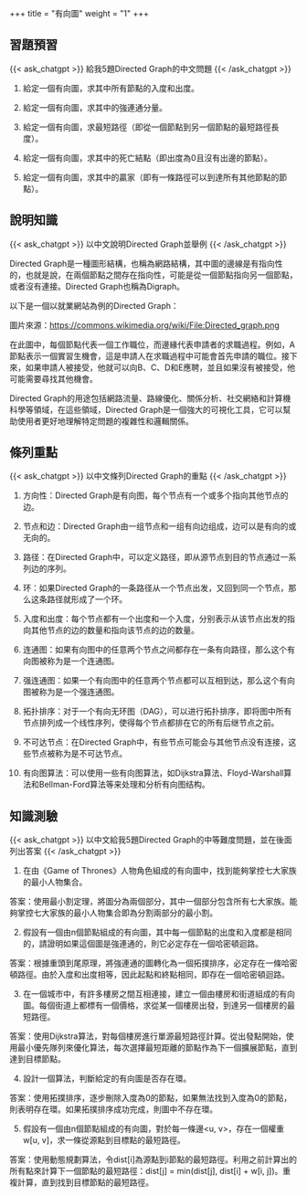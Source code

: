 +++
title = "有向圖"
weight = "1"
+++
## 習題預習
{{< ask_chatgpt >}}
給我5題Directed Graph的中文問題
{{< /ask_chatgpt >}}



1. 給定一個有向圖，求其中所有節點的入度和出度。

2. 給定一個有向圖，求其中的強連通分量。

3. 給定一個有向圖，求最短路徑（即從一個節點到另一個節點的最短路徑長度）。

4. 給定一個有向圖，求其中的死亡結點（即出度為0且沒有出邊的節點）。

5. 給定一個有向圖，求其中的贏家（即有一條路徑可以到達所有其他節點的節點）。   

## 說明知識
{{< ask_chatgpt >}}
以中文說明Directed Graph並舉例
{{< /ask_chatgpt >}}



Directed Graph是一種圖形結構，也稱為網路結構，其中圖的邊線是有指向性的，也就是說，在兩個節點之間存在指向性，可能是從一個節點指向另一個節點，或者沒有連接。Directed Graph也稱為Digraph。

以下是一個以就業網站為例的Directed Graph：

圖片來源：https://commons.wikimedia.org/wiki/File:Directed_graph.png

在此圖中，每個節點代表一個工作職位，而邊緣代表申請者的求職過程。例如，A節點表示一個實習生機會，這是申請人在求職過程中可能會首先申請的職位。接下來，如果申請人被接受，他就可以向B、C、D和E應聘，並且如果沒有被接受，他可能需要尋找其他機會。

Directed Graph的用途包括網路流量、路線優化、關係分析、社交網絡和計算機科學等領域，在這些領域，Directed Graph是一個強大的可視化工具，它可以幫助使用者更好地理解特定問題的複雜性和邏輯關係。   

## 條列重點
{{< ask_chatgpt >}}
以中文條列Directed Graph的重點
{{< /ask_chatgpt >}}



1. 方向性：Directed Graph是有向图，每个节点有一个或多个指向其他节点的边。

2. 节点和边：Directed Graph由一组节点和一组有向边组成，边可以是有向的或无向的。

3. 路径：在Directed Graph中，可以定义路径，即从源节点到目的节点通过一系列边的序列。

4. 环：如果Directed Graph的一条路径从一个节点出发，又回到同一个节点，那么这条路径就形成了一个环。

5. 入度和出度：每个节点都有一个出度和一个入度，分别表示从该节点出发的指向其他节点的边的数量和指向该节点的边的数量。

6. 连通图：如果有向图中的任意两个节点之间都存在一条有向路径，那么这个有向图被称为是一个连通图。

7. 强连通图：如果一个有向图中的任意两个节点都可以互相到达，那么这个有向图被称为是一个强连通图。

8. 拓扑排序：对于一个有向无环图（DAG），可以进行拓扑排序，即将图中所有节点排列成一个线性序列，使得每个节点都排在它的所有后继节点之前。

9. 不可达节点：在Directed Graph中，有些节点可能会与其他节点没有连接，这些节点被称为是不可达节点。

10. 有向图算法：可以使用一些有向图算法，如Dijkstra算法、Floyd-Warshall算法和Bellman-Ford算法等来处理和分析有向图结构。   

## 知識測驗
{{< ask_chatgpt >}}
以中文給我5題Directed Graph的中等難度問題，並在後面列出答案
{{< /ask_chatgpt >}}



1. 在由《Game of Thrones》人物角色組成的有向圖中，找到能夠掌控七大家族的最小人物集合。

答案：使用最小割定理，將圖分為兩個部分，其中一個部分包含所有七大家族。能夠掌控七大家族的最小人物集合即為分割兩部分的最小割。

2. 假設有一個由n個節點組成的有向圖，其中每一個節點的出度和入度都是相同的，請證明如果這個圖是強連通的，則它必定存在一個哈密頓迴路。

答案：根據重頭到尾原理，將強連通的圖轉化為一個拓撲排序，必定存在一條哈密頓路徑。由於入度和出度相等，因此起點和終點相同，即存在一個哈密頓迴路。

3. 在一個城市中，有許多樓房之間互相連接，建立一個由樓房和街道組成的有向圖。每個街道上都標有一個價格，求從某一個樓房出發，到達另一個樓房的最短路徑。

答案：使用Dijkstra算法，對每個樓房進行單源最短路徑計算。從出發點開始，使用最小優先隊列來優化算法，每次選擇最短距離的節點作為下一個擴展節點，直到達到目標節點。

4. 設計一個算法，判斷給定的有向圖是否存在環。

答案：使用拓撲排序，逐步刪除入度為0的節點，如果無法找到入度為0的節點，則表明存在環。如果拓撲排序成功完成，則圖中不存在環。

5. 假設有一個由n個節點組成的有向圖，對於每一條邊<u, v>，存在一個權重w[u, v]，求一條從源點到目標點的最短路徑。

答案：使用動態規劃算法，令dist[i]為源點到i節點的最短路徑。利用之前計算出的所有點來計算下一個節點的最短路徑：dist[j] = min(dist[j], dist[i] + w[i, j])。重複計算，直到找到目標節點的最短路徑。   

